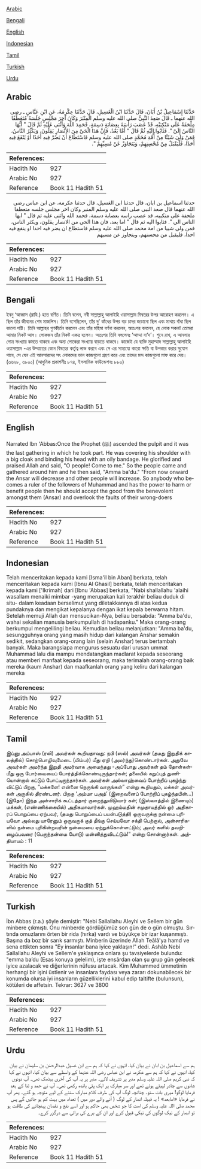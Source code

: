 [Arabic](#arabic)

[Bengali](#bengali)

[English](#english)

[Indonesian](#indonesian)

[Tamil](#tamil)

[Turkish](#turkish)

[Urdu](#urdu)

## Arabic


<div dir="rtl" lang="ar" style={{fontSize:'larger',backgroundColor:'#f8f9fa',padding:20}}>
حَدَّثَنَا إِسْمَاعِيلُ بْنُ أَبَانَ، قَالَ حَدَّثَنَا ابْنُ الْغَسِيلِ، قَالَ حَدَّثَنَا عِكْرِمَةُ، عَنِ ابْنِ عَبَّاسٍ ـ رضى الله عنهما ـ قَالَ صَعِدَ النَّبِيُّ صلى الله عليه وسلم الْمِنْبَرَ وَكَانَ آخِرَ مَجْلِسٍ جَلَسَهُ مُتَعَطِّفًا مِلْحَفَةً عَلَى مَنْكِبَيْهِ، قَدْ عَصَبَ رَأْسَهُ بِعِصَابَةٍ دَسِمَةٍ، فَحَمِدَ اللَّهَ وَأَثْنَى عَلَيْهِ ثُمَّ قَالَ ‏"‏ أَيُّهَا النَّاسُ إِلَىَّ ‏"‏‏.‏ فَثَابُوا إِلَيْهِ ثُمَّ قَالَ ‏"‏ أَمَّا بَعْدُ، فَإِنَّ هَذَا الْحَىَّ مِنَ الأَنْصَارِ يَقِلُّونَ، وَيَكْثُرُ النَّاسُ، فَمَنْ وَلِيَ شَيْئًا مِنْ أُمَّةِ مُحَمَّدٍ صلى الله عليه وسلم فَاسْتَطَاعَ أَنْ يَضُرَّ فِيهِ أَحَدًا أَوْ يَنْفَعَ فِيهِ أَحَدًا، فَلْيَقْبَلْ مِنْ مُحْسِنِهِمْ، وَيَتَجَاوَزْ عَنْ مُسِيِّهِمْ ‏"‏‏.‏
</div>
<div style={{backgroundColor:'#f8f9fa',padding:20, marginBottom: 10}}><table> <thead> <tr> <th>References:</th> <th></th> </tr> </thead> <tbody><tr><td>Hadith No</td><td>927</td></tr><tr><td>Arabic No</td><td>927</td></tr><tr><td>Reference</td><td>Book 11 Hadith 51</td></tr></tbody></table></div>


<div dir="rtl" lang="ar" style={{fontSize:'larger',backgroundColor:'#f8f9fa',padding:20}}>
حدثنا اسماعيل بن ابان، قال حدثنا ابن الغسيل، قال حدثنا عكرمة، عن ابن عباس رضى الله عنهما قال صعد النبي صلى الله عليه وسلم المنبر وكان اخر مجلس جلسه متعطفا ملحفة على منكبيه، قد عصب راسه بعصابة دسمة، فحمد الله واثنى عليه ثم قال " ايها الناس الى ". فثابوا اليه ثم قال " اما بعد، فان هذا الحى من الانصار يقلون، ويكثر الناس، فمن ولي شييا من امة محمد صلى الله عليه وسلم فاستطاع ان يضر فيه احدا او ينفع فيه احدا، فليقبل من محسنهم، ويتجاوز عن مسيهم
</div>
<div style={{backgroundColor:'#f8f9fa',padding:20, marginBottom: 10}}><table> <thead> <tr> <th>References:</th> <th></th> </tr> </thead> <tbody><tr><td>Hadith No</td><td>927</td></tr><tr><td>Arabic No</td><td>927</td></tr><tr><td>Reference</td><td>Book 11 Hadith 51</td></tr></tbody></table></div>

## Bengali


<div dir="ltr" lang="bn" style={{fontSize:'larger',backgroundColor:'#f8f9fa',padding:20}}>
ইবনু ‘আব্বাস (রাযি.) হতে বর্ণিত। তিনি বলেন, নবী সাল্লাল্লাহু আলাইহি ওয়াসাল্লাম মিম্বরের উপর আরোহণ করলেন। এ ছিল তাঁর জীবনের শেষ মাজলিস। তিনি বসেছিলেন, তাঁর দু’ কাঁধের উপর বড় চাদর জড়ানো ছিল এবং মাথায় বাঁধা ছিল কালো পট্টি। তিনি আল্লাহর গুণকীর্তন করলেন এবং তাঁর মহিমা বর্ণনা করলেন, অতঃপর বললেন, হে লোক সকল! তোমরা আমার নিকট আস। লোকজন তাঁর নিকট একত্র হলেন। অতঃপর তিনি বললেনঃ ‘আম্মা বা‘দ’। শুনে রাখ, এ আনসার গোত্র সংখ্যায় কমতে থাকবে এবং অন্য লোকেরা সংখ্যায় বাড়তে থাকবে। কাজেই যে ব্যক্তি মুহাম্মাদ সাল্লাল্লাহু আলাইহি ওয়াসাল্লাম -এর উম্মাতের কোন বিষয়ের কর্তৃত্ব লাভ করবে এবং সে এর সাহায্যে কারো ক্ষতি বা উপকার করার সুযোগ পাবে, সে যেন এই আনসারদের সৎ লোকদের ভাল কাজগুলো গ্রহণ করে এবং তাদের মন্দ কাজগুলো মাফ করে দেয়। (৩৬২৮, ৩৮০০) (আধুনিক প্রকাশনীঃ ৮৭৪, ইসলামিক ফাউন্ডেশনঃ ৮৮০)
</div>
<div style={{backgroundColor:'#f8f9fa',padding:20, marginBottom: 10}}><table> <thead> <tr> <th>References:</th> <th></th> </tr> </thead> <tbody><tr><td>Hadith No</td><td>927</td></tr><tr><td>Arabic No</td><td>927</td></tr><tr><td>Reference</td><td>Book 11 Hadith 51</td></tr></tbody></table></div>

## English


<div dir="ltr" lang="en" style={{fontSize:'larger',backgroundColor:'#f8f9fa',padding:20}}>
Narrated Ibn 'Abbas:Once the Prophet (ﷺ) ascended the pulpit and it was the last gathering in which he took part. He was covering his shoulder with a big cloak and binding his head with an oily bandage. He glorified and praised Allah and said, "O people! Come to me." So the people came and gathered around him and he then said, "Amma ba'du." "From now onward the Ansar will decrease and other people will increase. So anybody who becomes a ruler of the followers of Muhammad and has the power to harm or benefit people then he should accept the good from the benevolent amongst them (Ansar) and overlook the faults of their wrong-doers
</div>
<div style={{backgroundColor:'#f8f9fa',padding:20, marginBottom: 10}}><table> <thead> <tr> <th>References:</th> <th></th> </tr> </thead> <tbody><tr><td>Hadith No</td><td>927</td></tr><tr><td>Arabic No</td><td>927</td></tr><tr><td>Reference</td><td>Book 11 Hadith 51</td></tr></tbody></table></div>

## Indonesian


<div dir="ltr" lang="id" style={{fontSize:'larger',backgroundColor:'#f8f9fa',padding:20}}>
Telah menceritakan kepada kami [Isma'il bin Aban] berkata, telah menceritakan kepada kami [Ibnu Al Ghasil] berkata, telah menceritakan kepada kami ['Ikrimah] dari [Ibnu 'Abbas] berkata, "Nabi shallallahu 'alaihi wasallam menaiki mimbar -yang merupakan kali terakhir beliau duduk di situ- dalam keadaan berselimut yang diletakkannya di atas kedua pundaknya dan mengikat kepalanya dengan ikat kepala berwarna hitam. Setelah memuji Allah dan mensucikan-Nya, beliau bersabda: "Amma ba'du, wahai sekalian manusia berkumpullah di hadapanku." Maka orang-orang berkumpul mengelilingi beliau. Kemudian beliau melanjutkan: "Amma ba'du, sesungguhnya orang yang masih hidup dari kalangan Anshar semakin sedikit, sedangkan orang-orang lain (selain Anshar) terus bertambah banyak. Maka barangsiapa mengurus sesuatu dari urusan ummat Muhammad lalu dia mampu mendatangkan madlarat kepada seseorang atau memberi manfaat kepada seseorang, maka terimalah orang-orang baik mereka (kaum Anshar) dan maafkanlah orang yang keliru dari kalangan mereka
</div>
<div style={{backgroundColor:'#f8f9fa',padding:20, marginBottom: 10}}><table> <thead> <tr> <th>References:</th> <th></th> </tr> </thead> <tbody><tr><td>Hadith No</td><td>927</td></tr><tr><td>Arabic No</td><td>927</td></tr><tr><td>Reference</td><td>Book 11 Hadith 51</td></tr></tbody></table></div>

## Tamil


<div dir="ltr" lang="ta" style={{fontSize:'larger',backgroundColor:'#f8f9fa',padding:20}}>
இப்னு அப்பாஸ் (ரலி) அவர்கள் கூறியதாவது: நபி (ஸல்) அவர்கள் (தமது இறுதிக் காலத்தில்) சொற்பொழிவுமேடை (மிம்பர்) மீது ஏறி (அமர்ந்து)கொண்டார்கள். அதுவே அவர்கள் அமர்ந்த இறுதி அமர்வாக அமைந்தது -அப்போது அவர்கள் தம் தோள்கள்மீது ஒரு போர்வையைப் போர்த்திக்கொண்டிருந்தார்கள்; தலையில் கறுப்புத் துணியொன்றால் கட்டுப் போட்டிருந்தார்கள். அவர்கள் அல்லாஹ்வைப் போற்றிப் புகழ்ந்து விட்டுப் பிறகு, “மக்களே! என்னை நெருங்கி வாருங்கள்” என்று கூறியதும், மக்கள் அவர்கள் அருகில் திரண்டனர். பிறகு ‘அம்மா பஅத்’ (இறைவனைப் போற்றிப் புகழ்ந்தபின்...) (இதோ) இந்த அன்சாரிக் கூட்டத்தார் குறைந்துவிடுவார் கள்; (இஸ்லாத்தில் இணையும்) மக்கள், (எண்ணிக்கையில்) அதிகமாவார்கள். முஹம்மதின் சமுதாயத்தில் ஓர் அதிகாரப் பொறுப்பை ஏற்பவர், (தமது பொறுப்பைப் பயன்படுத்தி) ஒருவருக்கு நன்மை புரியவோ அல்லது யாரேனும் ஒருவருக் குத் தீங்கு செய்யவோ சக்தி பெற்றால், அன்சாரிகளில் நன்மை புரிகின்றவரின் நன்மையை ஏற்றுக்கொள்ளட்டும்; அவர் களில் தவறிழைப்பவரை (பெருந்தன்மை யோடு) மன்னித்துவிடட்டும்!” என்று சொன்னார்கள். அத்தியாயம் : 11
</div>
<div style={{backgroundColor:'#f8f9fa',padding:20, marginBottom: 10}}><table> <thead> <tr> <th>References:</th> <th></th> </tr> </thead> <tbody><tr><td>Hadith No</td><td>927</td></tr><tr><td>Arabic No</td><td>927</td></tr><tr><td>Reference</td><td>Book 11 Hadith 51</td></tr></tbody></table></div>

## Turkish


<div dir="ltr" lang="tr" style={{fontSize:'larger',backgroundColor:'#f8f9fa',padding:20}}>
İbn Abbas (r.a.) şöyle demiştir: "Nebi Sallallahu Aleyhi ve Sellem bir gün minbere çıkmıştı. Onu minberde gördüğümüz son gün de o gün olmuştu. Sır­tında omuzlarını örten bir rida (hırka) vardı ve büyükçe bir izar kuşanmıştı. Başına da boz bir sarık sarmıştı. Minberin üzerinde Allah Teâlâ'ya hamd ve sena ettikten sonra "Ey insanlar bana iyice yaklaşın!" dedi. Ashâb Nebi Sallallahu Aleyhi ve Sellem'e yaklaşınca onlara şu tavsiyelerde bulundu: "emma ba’du (Esas konuya gelelim), işte ensârdan olan şu grup gün gelecek iyice azalacak ve diğerlerinin nüfusu artacak. Kim Muhammed ümmetinin herhangi bir işini üstlenir ve insanlara faydası veya zararı dokunabilecek bir konumda olursa iyi insanların güzelliklerini kabul edip taltifte (bulunsun), kötüleri de affetsin. Tekrar: 3627 ve 3800
</div>
<div style={{backgroundColor:'#f8f9fa',padding:20, marginBottom: 10}}><table> <thead> <tr> <th>References:</th> <th></th> </tr> </thead> <tbody><tr><td>Hadith No</td><td>927</td></tr><tr><td>Arabic No</td><td>927</td></tr><tr><td>Reference</td><td>Book 11 Hadith 51</td></tr></tbody></table></div>

## Urdu


<div dir="rtl" lang="ur" style={{fontSize:'larger',backgroundColor:'#f8f9fa',padding:20}}>
ہم سے اسماعیل بن ابان نے بیان کیا، انہوں نے کہا کہ ہم سے ابن غسیل عبدالرحمٰن بن سلیمان نے بیان کیا، انہوں نے کہا کہ ہم سے عکرمہ نے ابن عباس رضی اللہ عنہما کے واسطے سے بیان کیا، انہوں نے کہا کہ نبی کریم صلی اللہ علیہ وسلم منبر پر تشریف لائے۔ منبر پر یہ آپ کی آخری بیٹھک تھی۔ آپ دونوں شانوں سے چادر لپیٹے ہوئے تھے اور سر مبارک پر ایک پٹی باندھ رکھی تھی۔ آپ نے حمد و ثنا کے بعد فرمایا لوگو! میری بات سنو۔ چنانچہ لوگ آپ کی طرف کلام مبارک سننے کے لیے متوجہ ہو گئے۔ پھر آپ نے فرمایا «امابعد» ! یہ قبیلہ انصار کے لوگ ( آنے والے دور میں ) تعداد میں بہت کم ہو جائیں گے پس محمد صلی اللہ علیہ وسلم کی امت کا جو شخص بھی حاکم ہو اور اسے نفع و نقصان پہنچانے کی طاقت ہو تو انصار کے نیک لوگوں کی نیکی قبول کرے اور ان کے برے کی برائی سے درگزر کرے۔
</div>
<div style={{backgroundColor:'#f8f9fa',padding:20, marginBottom: 10}}><table> <thead> <tr> <th>References:</th> <th></th> </tr> </thead> <tbody><tr><td>Hadith No</td><td>927</td></tr><tr><td>Arabic No</td><td>927</td></tr><tr><td>Reference</td><td>Book 11 Hadith 51</td></tr></tbody></table></div>